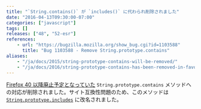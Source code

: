 ```yaml
---
title: "`String.contains()` が `includes()` に代わられ削除されました"
date: "2016-04-13T09:30:00-07:00"
categories: ["javascript"]
tags: []
releases: ["48", "52-esr"]
references:
    - url: "https://bugzilla.mozilla.org/show_bug.cgi?id=1103588"
      title: "Bug 1103588 - Remove String.prototype.contains"
aliases:
    - "/ja/docs/2015/string-prototype-contains-will-be-removed/"
    - "/ja/docs/2016/string-prototype-contains-has-been-removed-in-favour-of-includes/"
---
```

[Firefox 40 以降廃止予定となっていた](https://www.fxsitecompat.dev/ja/docs/2015/string-prototype-contains-has-been-renamed-to-includes/) `String.prototype.contains` メソッドへの対応が削除されました。サイト互換性問題のため、このメソッドは [`String.prototype.includes`](https://developer.mozilla.org/docs/Web/JavaScript/Reference/Global_Objects/String/includes) に改名されました。
